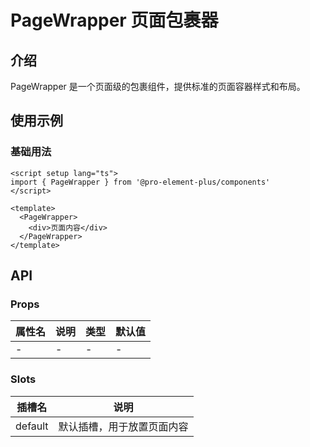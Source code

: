 # PageWrapper 页面包裹器

## 介绍

PageWrapper 是一个页面级的包裹组件，提供标准的页面容器样式和布局。

## 使用示例

### 基础用法

```vue
<script setup lang="ts">
import { PageWrapper } from '@pro-element-plus/components'
</script>

<template>
  <PageWrapper>
    <div>页面内容</div>
  </PageWrapper>
</template>
```

## API

### Props

| 属性名 | 说明 | 类型 | 默认值 |
| ------ | ---- | ---- | ------ |
| -      | -    | -    | -      |

### Slots

| 插槽名  | 说明                       |
| ------- | -------------------------- |
| default | 默认插槽，用于放置页面内容 |
